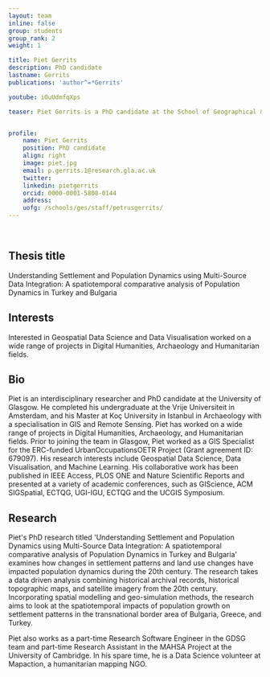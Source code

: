 ```yaml
---
layout: team
inline: false
group: students
group_rank: 2
weight: 1

title: Piet Gerrits
description: PhD candidate
lastname: Gerrits
publications: 'author^=*Gerrits'

youtube: iOuUdmfqXps

teaser: Piet Gerrits is a PhD candidate at the School of Geographical & Earth Sciences, University of Glasgow. His research focuses on the use of geospatial data and machine learning to understand population dynamics in Turkey and Bulgaria. 


profile:
    name: Piet Gerrits
    position: PhD candidate
    align: right
    image: piet.jpg
    email: p.gerrits.1@research.gla.ac.uk
    twitter:
    linkedin: pietgerrits
    orcid: 0000-0001-5808-0144
    address:
    uofg: /schools/ges/staff/petrusgerrits/
---
```

<br>

## Thesis title
Understanding Settlement and Population Dynamics using Multi-Source Data Integration:
A spatiotemporal comparative analysis of Population Dynamics in Turkey and Bulgaria

## Interests 
Interested in Geospatial Data Science and Data Visualisation worked on a wide range of projects in Digital Humanities, Archaeology and Humanitarian fields.

## Bio
Piet is an interdisciplinary researcher and PhD candidate at the University of Glasgow. He completed his undergraduate at the Vrije Universiteit in Amsterdam, and his Master at Koç University in Istanbul in Archaeology with a specialisation in GIS and Remote Sensing. Piet has worked on a wide range of projects in Digital Humanities, Archaeology, and Humanitarian fields. Prior to joining the team in Glasgow, Piet worked as a GIS Specialist for the ERC-funded UrbanOccupationsOETR Project (Grant agreement ID: 679097). His research interests include Geospatial Data Science, Data Visualisation, and Machine Learning. His collaborative work has been published in IEEE Access, PLOS ONE and Nature Scientific Reports and presented at a variety of academic conferences, such as GIScience, ACM SIGSpatial, ECTQG, UGI-IGU, ECTQG and the UCGIS Symposium.


## Research
Piet's PhD research titled 'Understanding Settlement and Population Dynamics using Multi-Source Data Integration: A spatiotemporal comparative analysis of Population Dynamics in Turkey and Bulgaria' examines how changes in settlement patterns and land use changes have impacted population dynamics during the 20th century. The research takes a data driven analysis combining historical archival records, historical topographic maps, and satellite imagery from the 20th century.  Incorporating spatial modelling and geo-simulation methods, the research aims to look at the spatiotemporal impacts of population growth on settlement patterns in the transnational border area of Bulgaria, Greece, and Turkey. 

Piet also works as a part-time Research Software Engineer in the GDSG team and part-time Research Assistant in the MAHSA Project at the University of Cambridge. In his spare time, he is a Data Science volunteer at Mapaction, a humanitarian mapping NGO.


